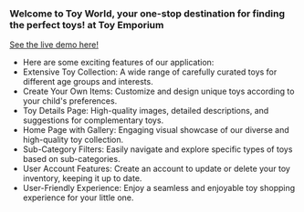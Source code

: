 ### Welcome to Toy World, your one-stop destination for finding the perfect toys! at Toy Emporium 
[See the live demo here!](https://toy-emporium-3dc92.web.app/)

* Here are some exciting features of our application:
* Extensive Toy Collection: A wide range of carefully curated toys for different age groups and interests.
* Create Your Own Items: Customize and design unique toys according to your child's preferences.
* Toy Details Page: High-quality images, detailed descriptions, and suggestions for complementary toys.
* Home Page with Gallery: Engaging visual showcase of our diverse and high-quality toy collection.
* Sub-Category Filters: Easily navigate and explore specific types of toys based on sub-categories.
* User Account Features: Create an account to update or delete your toy inventory, keeping it up to date.
* User-Friendly Experience: Enjoy a seamless and enjoyable toy shopping experience for your little one.